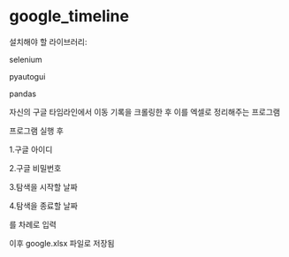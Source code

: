 # google_timeline

설치해야 할 라이브러리:

selenium

pyautogui

pandas

자신의 구글 타임라인에서 이동 기록을 크롤링한 후 이를 엑셀로 정리해주는 프로그램

프로그램 실행 후

1.구글 아이디

2.구글 비밀번호

3.탐색을 시작할 날짜

4.탐색을 종료할 날짜

를 차례로 입력

이후 google.xlsx 파일로 저장됨
